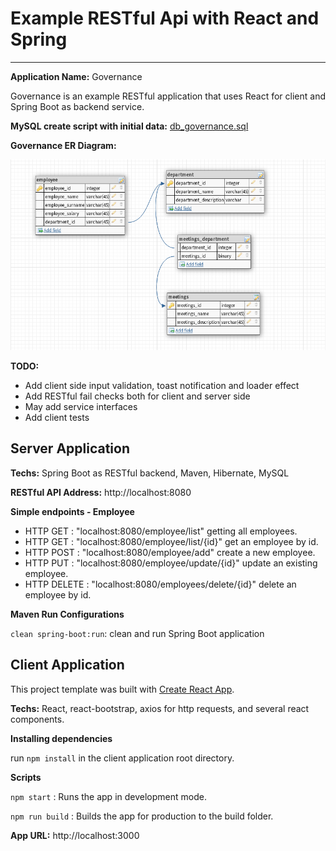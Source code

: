 # Example RESTful Api with React and Spring
---

**Application Name:** Governance

Governance is an example RESTful application that uses React for client and Spring Boot as backend service. 

**MySQL create script with initial data:** [db_governance.sql](files/db_governance.sql)

**Governance ER Diagram:**

![Governance ER](files/databaseShcema.png "Governance ER")

**TODO:**

* Add client side input validation, toast notification and loader effect
* Add RESTful fail checks both for client and server side
* May add service interfaces
* Add client tests


## Server Application

**Techs:** Spring Boot as RESTful backend, Maven, Hibernate, MySQL
	
**RESTful API Address:** http://localhost:8080

**Simple endpoints - Employee**
 * HTTP GET 	: "localhost:8080/employee/list" getting all employees.
 * HTTP GET 	: "localhost:8080/employee/list/{id}" get an employee by id.
 * HTTP POST	: "localhost:8080/employee/add" create a new employee.
 * HTTP PUT 	: "localhost:8080/employee/update/{id}" update an existing employee.
 * HTTP DELETE : "localhost:8080/employees/delete/{id}" delete an employee by id.


**Maven Run Configurations**

`clean spring-boot:run`: clean and run Spring Boot application


## Client Application

This project template was built with [Create React App](https://github.com/facebookincubator/create-react-app). 

**Techs:** React, react-bootstrap, axios for http requests, and several react components.

**Installing dependencies**

run `npm install` in the client application root directory.

**Scripts**

`npm start` : Runs the app in development mode.

`npm run build` : Builds the app for production to the build folder.

**App URL:** http://localhost:3000


